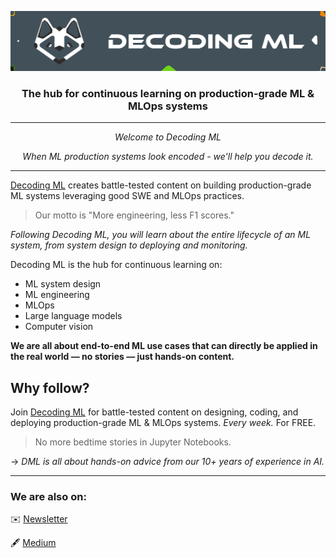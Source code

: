<p align="center"><img src="https://github.com/DecodingML/.github/blob/main/media/banner_small.png?raw=true"></p>

<div align="center">
  <h3>The hub for continuous learning on production-grade ML & MLOps systems</h3>
</div>

----

<p align="center"><i>Welcome to Decoding ML</i></p>

<p align="center"><i>When ML production systems look encoded - we'll help you decode it.</i></p>

----

[Decoding ML](https://decodingml.substack.com/) creates battle-tested content on building production-grade ML systems leveraging good SWE and MLOps practices. 

> Our motto is "More engineering, less F1 scores."

*Following Decoding ML, you will learn about the entire lifecycle of an ML system, from system design to deploying and monitoring.*

Decoding ML is the hub for continuous learning on:

- ML system design
- ML engineering
- MLOps
- Large language models
- Computer vision

**We are all about end-to-end ML use cases that can directly be applied in the real world — no stories — just hands-on content.**

## Why follow?

Join [Decoding ML](https://decodingml.substack.com/) for battle-tested content on designing, coding, and deploying production-grade ML & MLOps systems. *Every week.* For FREE.

> No more bedtime stories in Jupyter Notebooks.

→ *DML is all about hands-on advice from our 10+ years of experience in AI.*

----

### We are also on:

✉️ [Newsletter](https://decodingml.substack.com/)

🖋️  [Medium](https://medium.com/decodingml)
